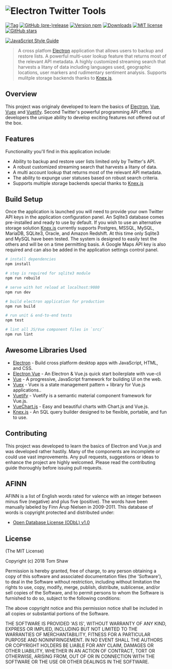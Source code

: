 <h1><img src="https://raw.github.com/tomshaw/electron-twitter-tools/master/docs/logo.png" alt="Electron Twitter Tools"></h1>

[![Tag](https://img.shields.io/github/tag/tomshaw/electron-twitter-tools.svg)](https://github.com/tomshaw/electron-twitter-tools/tags)
[![GitHub (pre-)release](https://img.shields.io/github/release/tomshaw/electron-twitter-tools/all.svg)](https://github.com/tomshaw/electron-twitter-tools/releases)
[![Version npm](https://img.shields.io/npm/v/electron-twitter-tools.svg)](https://www.npmjs.com/package/electron-twitter-tools)
[![Downloads](https://img.shields.io/github/downloads/tomshaw/electron-twitter-tools/total.svg "Downloads")](https://github.com/tomshaw/electron-twitter-tools/releases)
[![MIT license](https://img.shields.io/npm/l/electron-twitter-tools.svg)](https://opensource.org/licenses/MIT)
[![GitHub stars](https://img.shields.io/github/stars/tomshaw/electron-twitter-tools.svg?style=social&label=Star)](https://github.com/tomshaw/electron-twitter-tools)

[![JavaScript Style Guide](https://cdn.rawgit.com/feross/standard/master/badge.svg)](https://github.com/feross/standard)

> A cross platfom [Electron](https://electronjs.org) application that allows users to backup and restore lists. A powerful multi-user lookup feature that returns most of the relevant API metadata. A highly customized streaming search that harvests a litany of data including languages used, geographic locations, user markers and rudimentary sentiment analysis. Supports mulitple storage backends thanks to [Knex.js](http://knexjs.org/).

## Overview

This project was originaly developed to learn the basics of [Electron](https://electronjs.org), [Vue](https://vuejs.org), [Vuex](https://vuex.vuejs.org/en) and [Vuetify](https://vuetifyjs.com/en). Second Twitter's powerful programming API offers developers the unique ability to develop exciting features not offered out of the box.

## Features

Functionality you'll find in this application include:

- Ability to backup and restore user lists limited only by Twitter's API.
- A robust customized streaming search that harvests a litany of data.
- A multi account lookup that returns most of the relevant API metadata. 
- The ability to expunge user statuses based on robust search criteria.
- Supports multiple storage backends special thanks to [Knex.js](http://knexjs.org/)

## Build Setup
Once the application is launched you will need to provide your own Twitter API keys in the application configuration panel. An Sqlite3 database comes pre-installed and ready to use by default. If you wish to use an alternative storage solution [Knex.js](http://knexjs.org/) currently supports Postgres, MSSQL, MySQL, MariaDB, SQLite3, Oracle, and Amazon Redshift. At this time only Sqlite3 and MySQL have been tested. The system is designed to easily test the others and will be on a time permitting basis. A Google Maps API key is also required and can also be added in the application settings control panel.

``` bash
# install dependencies
npm install

# step is required for sqlite3 module
npm run rebuild

# serve with hot reload at localhost:9080
npm run dev

# build electron application for production
npm run build

# run unit & end-to-end tests
npm test

# lint all JS/Vue component files in `src/`
npm run lint

```

## Awesome Libraries Used

+ [Electron](https://electronjs.org) - Build cross platform desktop apps with JavaScript, HTML, and CSS.
+ [Electron Vue](https://github.com/SimulatedGREG/electron-vue) - An Electron & Vue.js quick start boilerplate with vue-cli
+ [Vue](https://vuejs.org) - A progressive, JavaScript framework for building UI on the web.
+ [Vuex](https://vuex.vuejs.org/en) - Vuex is a state management pattern + library for Vue.js applications..
+ [Vuetify](https://vuetifyjs.com/en) - Vuetify is a semantic material component framework for Vue.js.
+ [VueChart.js](http://vue-chartjs.org) - Easy and beautiful charts with Chart.js and Vue.js.
+ [Knex.js](http://knexjs.org/) - An SQL query builder designed to be flexible, portable, and fun to use.

## Contributing
This project was developed to learn the basics of Electron and Vue.js and was developed rather hastily. Many of the components are incomplete or could use vast improvements. Any pull requests, suggestions or ideas to enhance the project are highly welcomed. Please read the contributing guide thoroughly before issuing pull requests.

## AFINN

AFINN is a list of English words rated for valence with an integer
between minus five (negative) and plus five (positive). The words have
been manually labeled by Finn Årup Nielsen in 2009-2011. This database 
of words is copyright protected and distributed under:

- [Open Database License (ODbL) v1.0](http://www.opendatacommons.org/licenses/odbl/1.0)

## License

(The MIT License)

Copyright (c) 2018 Tom Shaw 

Permission is hereby granted, free of charge, to any person obtaining
a copy of this software and associated documentation files (the
'Software'), to deal in the Software without restriction, including
without limitation the rights to use, copy, modify, merge, publish,
distribute, sublicense, and/or sell copies of the Software, and to
permit persons to whom the Software is furnished to do so, subject to
the following conditions:

The above copyright notice and this permission notice shall be
included in all copies or substantial portions of the Software.

THE SOFTWARE IS PROVIDED 'AS IS', WITHOUT WARRANTY OF ANY KIND,
EXPRESS OR IMPLIED, INCLUDING BUT NOT LIMITED TO THE WARRANTIES OF
MERCHANTABILITY, FITNESS FOR A PARTICULAR PURPOSE AND NONINFRINGEMENT.
IN NO EVENT SHALL THE AUTHORS OR COPYRIGHT HOLDERS BE LIABLE FOR ANY
CLAIM, DAMAGES OR OTHER LIABILITY, WHETHER IN AN ACTION OF CONTRACT,
TORT OR OTHERWISE, ARISING FROM, OUT OF OR IN CONNECTION WITH THE
SOFTWARE OR THE USE OR OTHER DEALINGS IN THE SOFTWARE.
